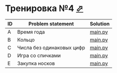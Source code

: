# Тренировка №4 [⬀](http://acmp.ru/asp/champ/index.asp?main=tasks&id_stage=40480)

| ID | Problem statement         | Solution             |
|----|---------------------------|----------------------|
| A  | Время года                | [main.py](A/main.py) |
| B  | Кольцо                    | [main.py](B/main.py) |
| C  | Числа без одинаковых цифр | [main.py](C/main.py) |
| D  | Игра со спичками          | [main.py](D/main.py) |
| E  | Закупка носков            | [main.py](E/main.py) |


